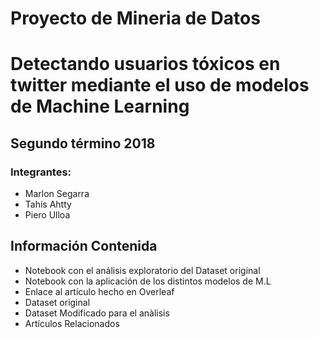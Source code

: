 # Proyecto de Mineria de Datos
# Detectando usuarios tóxicos en twitter mediante el uso de modelos de Machine Learning
## Segundo término 2018
### Integrantes:
 * Marlon Segarra 
 * Tahís Ahtty 
 * Piero Ulloa
## Información Contenida
 * Notebook con el análisis exploratorio del Dataset original
 * Notebook con la aplicación de los distintos modelos de M.L
 * Enlace al artículo hecho en Overleaf
 * Dataset original
 * Dataset Modificado para el anàlisis
 * Artículos Relacionados
